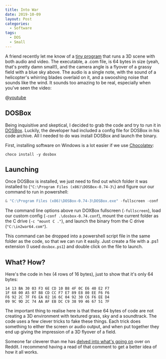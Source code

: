 ```yaml
---
title: Into War
date: 2019-10-09
layout: Post
categories:
  - Software
tags:
  - DOS
  - Small
---
```


A friend recently let me know of a [tiny program](https://www.pouet.net/prod.php?which=82902) that runs a 3D scene with both audio and video. The executable, a .com file, is 64 bytes in size (yeah, that's pretty damn small!), and the camera angle is a flyover of a grassy field with a blue sky above. The audio is a single note, with the sound of a helicopter's whirring blades overlaid on it, and a swooshing noise that sounds like the wind. It sounds too amazing to be real, especially when you've seen the video:

<!-- more -->

@[youtube](https://youtu.be/CAAuIgjrZWY)

## DOSBox

Being inquisitive and skeptical, I decided to grab the code and try to run it in [DOSBox](https://www.dosbox.com/). Luckily, the developer had included a config file for DOSBox in his code archive. All I needed to do was install DOSBox and launch the binary.

First, installing software on Windows is a lot easier if we use [Chocolatey](https://chocolatey.org):

```
choco install -y dosbox
```

## Launching

Once DOSBox is installed, we just need to find out which folder it was installed to (`"C:\Program Files (x86)\DOSBox-0.74-3\`) and figure our our command to run in powershell:

```powershell
& "C:\Program Files (x86)\DOSBox-0.74-3\DOSBox.exe" -fullscreen -conf .\dosbox-0.74.conf -c "mount C ." -c "C:\in2war64.com"
```

The command line options above run DOXBox fullscreen (`-fullscreen`), load our custom config (`-conf .\dosbox-0.74.conf`), mount the current folder as the C drive (`-c "mount C ."`), and launch the binary from the C drive (`"C:\in2war64.com"`).

This command can be dropped into a powershell script file in the same folder as the code, so that we can run it easily. Just create a file with a .ps1 extension (I used `dosbox.ps1`) and double click on the file to launch.

## What? How?

Here's the code in hex (4 rows of 16 bytes), just to show that it's only 64 bytes:

```hex
14 13 BA 30 03 F3 6E CD 10 B8 4F 0C E6 40 E2 F7
1F 68 00 A5 07 B8 CD CC F7 E7 89 E8 80 EE F6 F6
F6 92 2C 7F F6 EA 02 16 6C 04 92 30 C6 F6 EE D4
09 9C 9D 2C 74 AA AF EB DC C9 38 99 46 67 51 7F
```

The important thing to realise here is that these 64 bytes of code are not creating a 3D environment with textured grass, sky and a soundtrack. The code uses a few clever tricks to fake these things. Each trick does something to either the screen or audio output, and when put together they end up giving the impression of a 3D flyover of a field.

Someone far cleverer than me has [delved into what's going on]((https://www.reddit.com/r/tinycode/comments/d4kdco/3d_animation_with_sound_in_64_bytes_of_assembler/f0r9kob/)) over on Reddit. I recommend having a read of that comment to get a better idea of how it all works.
